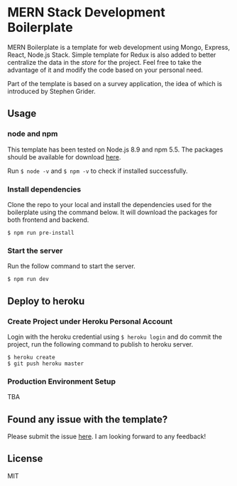 # MERN Stack Development Boilerplate

MERN Boilerplate is a template for web development using Mongo, Express, React, Node.js
Stack. Simple template for Redux is also added to better centralize the data in the
_store_ for the project. Feel free to take the advantage of it and modify the code based
on your personal need.

Part of the template is based on a survey application, the idea of which is introduced
by Stephen Grider.

## Usage

### node and npm

This template has been tested on Node.js 8.9 and npm 5.5. The packages should be
available for download [here](https://nodejs.org/en/).

Run `$ node -v` and `$ npm -v` to check if installed successfully.

### Install dependencies

Clone the repo to your local and install the dependencies used for the boilerplate using
the command below. It will download the packages for both frontend and backend.

```
$ npm run pre-install
```

### Start the server

Run the follow command to start the server.

```
$ npm run dev
```

## Deploy to heroku

### Create Project under Heroku Personal Account

Login with the heroku credential using `$ heroku login` and do commit the project, run
the following command to publish to heroku server.

```
$ heroku create
$ git push heroku master
```

### Production Environment Setup

TBA

## Found any issue with the template?

Please submit the issue [here](https://github.com/bobby569/MERN_Boilerplate/issues). I
am looking forward to any feedback!

## License

MIT

